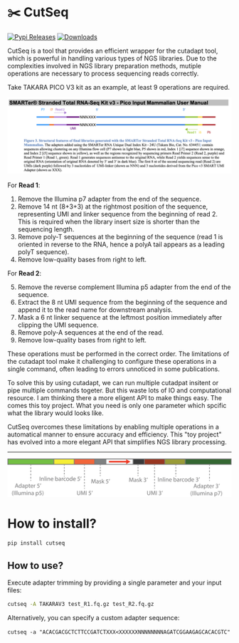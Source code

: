 # ✂️ CutSeq

[![Pypi Releases](https://img.shields.io/pypi/v/cutseq.svg)](https://pypi.python.org/pypi/cutseq)
[![Downloads](https://pepy.tech/badge/cutseq)](https://pepy.tech/project/cutseq)

CutSeq is a tool that provides an efficient wrapper for the cutadapt tool, which is powerful in handling various types of NGS libraries.
Due to the complexities involved in NGS library preparation methods, mutiple operations are necessary to process sequencing reads correctly.

Take TAKARA PICO V3 kit as an example, at least 9 operations are required.

![](./docs/takaraV3.png)

For **Read 1**:

1.  Remove the Illumina p7 adapter from the end of the sequence.
2.  Remove 14 nt (8+3+3) at the rightmost position of the sequence, representing UMI and linker sequence from the beginning of read 2. This is required when the library insert size is shorter than the sequencing length.
3.  Remove poly-T sequences at the beginning of the sequence (read 1 is oriented in reverse to the RNA, hence a polyA tail appears as a leading polyT sequence).
4.  Remove low-quality bases from right to left.

For **Read 2**:

5.  Remove the reverse complement Illumina p5 adapter from the end of the sequence.
6.  Extract the 8 nt UMI sequence from the beginning of the sequence and append it to the read name for downstream analysis.
7.  Mask a 6 nt linker sequence at the leftmost position immediately after clipping the UMI sequence.
8.  Remove poly-A sequences at the end of the read.
9.  Remove low-quality bases from right to left.

These operations must be performed in the correct order. The limitations of the cutadapt tool make it challenging to configure these operations in a single command, often leading to errors unnoticed in some publications.

To solve this by using cutadapt, we can run multiple cutadpat insitent or pipe multiple commands togeter. But this waste lots of IO and computational resource. I am thinking there a more eligent API to make things easy. The comes this toy project.
What you need is only one parameter which spcific what the library would looks like.

CutSeq overcomes these limitations by enabling multiple operations in a automatical manner to ensure accuracy and efficiency. This "toy project" has evolved into a more elegant API that simplifies NGS library processing.

---

![](./docs/explain_library.png)

# How to install?

```bash
pip install cutseq
```

## How to use?

Execute adapter trimming by providing a single parameter and your input files:

```bash
cutseq -A TAKARAV3 test_R1.fq.gz test_R2.fq.gz
```

Alternatively, you can specify a custom adapter sequence:

`cutseq -a "ACACGACGCTCTTCCGATCTXXX<XXXXXXNNNNNNNNAGATCGGAAGAGCACACGTC"`
